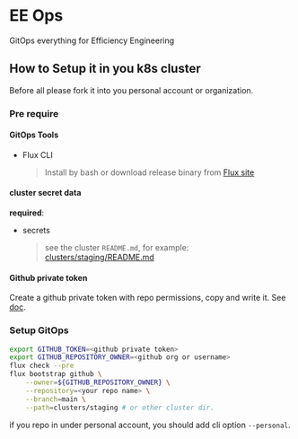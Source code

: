 # EE Ops

GitOps everything for Efficiency Engineering

## How to Setup it in you k8s cluster

Before all please fork it into you personal account or organization.
<!-- test -->

### Pre require

#### GitOps Tools

- Flux CLI
  > Install by bash or download release binary from
  > [Flux site](https://fluxcd.io/docs/get-started/#install-the-flux-cli)

#### cluster secret data

**required**:

- secrets
  > see the cluster `README.md`, for example: [clusters/staging/README.md](clusters/staging/README.md)


#### Github private token

Create a github private token with repo permissions, copy and write it. See
[doc](https://fluxcd.io/docs/get-started/#before-you-begin).

### Setup GitOps

```bash
export GITHUB_TOKEN=<github private token>
export GITHUB_REPOSITORY_OWNER=<github org or username>
flux check --pre
flux bootstrap github \
    --owner=${GITHUB_REPOSITORY_OWNER} \
    --repository=<your repo name> \
    --branch=main \
    --path=clusters/staging # or other cluster dir.
```

if you repo in under personal account, you should add cli option `--personal`.
